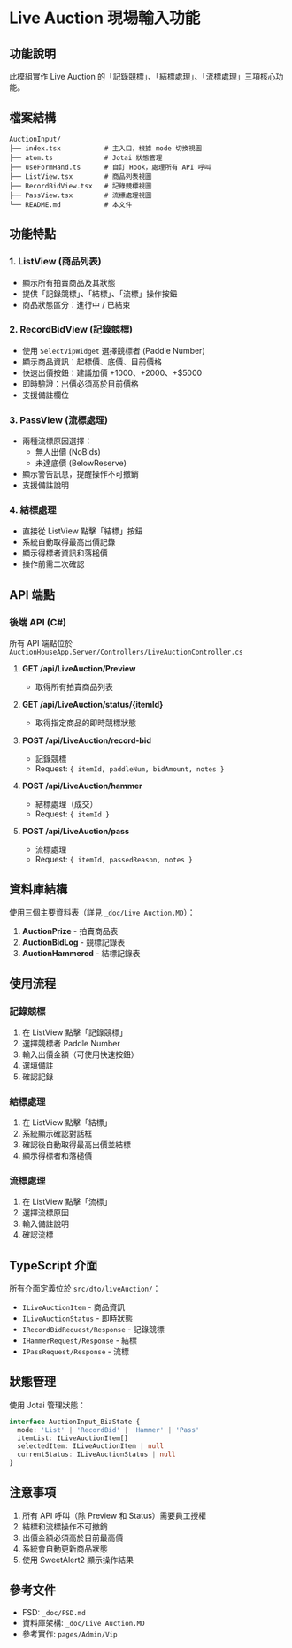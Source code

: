 # Live Auction 現場輸入功能

## 功能說明

此模組實作 Live Auction 的「記錄競標」、「結標處理」、「流標處理」三項核心功能。

## 檔案結構

```
AuctionInput/
├── index.tsx           # 主入口，根據 mode 切換視圖
├── atom.ts             # Jotai 狀態管理
├── useFormHand.ts      # 自訂 Hook，處理所有 API 呼叫
├── ListView.tsx        # 商品列表視圖
├── RecordBidView.tsx   # 記錄競標視圖
├── PassView.tsx        # 流標處理視圖
└── README.md           # 本文件
```

## 功能特點

### 1. ListView (商品列表)

- 顯示所有拍賣商品及其狀態
- 提供「記錄競標」、「結標」、「流標」操作按鈕
- 商品狀態區分：進行中 / 已結束

### 2. RecordBidView (記錄競標)

- 使用 `SelectVipWidget` 選擇競標者 (Paddle Number)
- 顯示商品資訊：起標價、底價、目前價格
- 快速出價按鈕：建議加價 +$1000、+$2000、+$5000
- 即時驗證：出價必須高於目前價格
- 支援備註欄位

### 3. PassView (流標處理)

- 兩種流標原因選擇：
  - 無人出價 (NoBids)
  - 未達底價 (BelowReserve)
- 顯示警告訊息，提醒操作不可撤銷
- 支援備註說明

### 4. 結標處理

- 直接從 ListView 點擊「結標」按鈕
- 系統自動取得最高出價記錄
- 顯示得標者資訊和落槌價
- 操作前需二次確認

## API 端點

### 後端 API (C#)

所有 API 端點位於 `AuctionHouseApp.Server/Controllers/LiveAuctionController.cs`

1. **GET /api/LiveAuction/Preview**
   - 取得所有拍賣商品列表

2. **GET /api/LiveAuction/status/{itemId}**
   - 取得指定商品的即時競標狀態

3. **POST /api/LiveAuction/record-bid**
   - 記錄競標
   - Request: `{ itemId, paddleNum, bidAmount, notes }`

4. **POST /api/LiveAuction/hammer**
   - 結標處理（成交）
   - Request: `{ itemId }`

5. **POST /api/LiveAuction/pass**
   - 流標處理
   - Request: `{ itemId, passedReason, notes }`

## 資料庫結構

使用三個主要資料表（詳見 `_doc/Live Auction.MD`）：

1. **AuctionPrize** - 拍賣商品表
2. **AuctionBidLog** - 競標記錄表
3. **AuctionHammered** - 結標記錄表

## 使用流程

### 記錄競標

1. 在 ListView 點擊「記錄競標」
2. 選擇競標者 Paddle Number
3. 輸入出價金額（可使用快速按鈕）
4. 選填備註
5. 確認記錄

### 結標處理

1. 在 ListView 點擊「結標」
2. 系統顯示確認對話框
3. 確認後自動取得最高出價並結標
4. 顯示得標者和落槌價

### 流標處理

1. 在 ListView 點擊「流標」
2. 選擇流標原因
3. 輸入備註說明
4. 確認流標

## TypeScript 介面

所有介面定義位於 `src/dto/liveAuction/`：

- `ILiveAuctionItem` - 商品資訊
- `ILiveAuctionStatus` - 即時狀態
- `IRecordBidRequest/Response` - 記錄競標
- `IHammerRequest/Response` - 結標
- `IPassRequest/Response` - 流標

## 狀態管理

使用 Jotai 管理狀態：

```typescript
interface AuctionInput_BizState {
  mode: 'List' | 'RecordBid' | 'Hammer' | 'Pass'
  itemList: ILiveAuctionItem[]
  selectedItem: ILiveAuctionItem | null
  currentStatus: ILiveAuctionStatus | null
}
```

## 注意事項

1. 所有 API 呼叫（除 Preview 和 Status）需要員工授權
2. 結標和流標操作不可撤銷
3. 出價金額必須高於目前最高價
4. 系統會自動更新商品狀態
5. 使用 SweetAlert2 顯示操作結果

## 參考文件

- FSD: `_doc/FSD.md`
- 資料庫架構: `_doc/Live Auction.MD`
- 參考實作: `pages/Admin/Vip`
